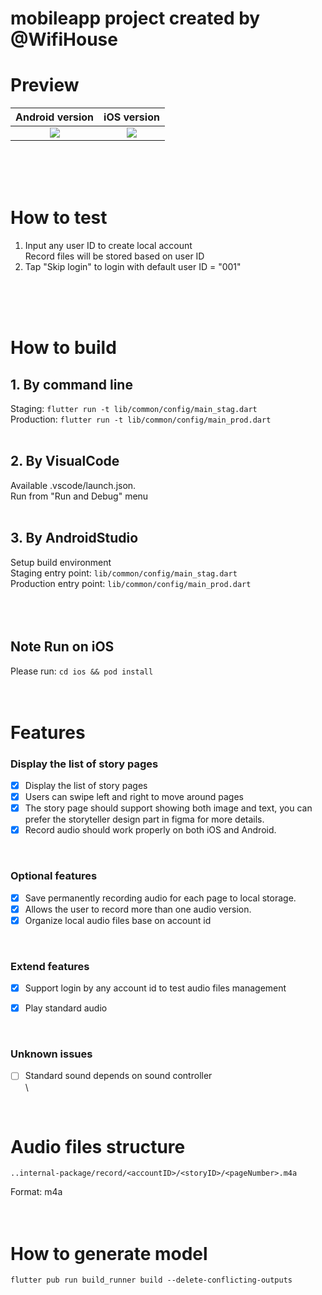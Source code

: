 # mobileapp project created by @WifiHouse


# Preview

| Android version | iOS version |
| :--------------: | :---------------------: |
|     ![](demo/android-demo.gif)     |    ![](demo/iOS-demo.gif)     |

\
\
<br/>

# How to test
1. Input any user ID to create local account\
Record files will be stored based on user ID
2. Tap "Skip login" to login with default user ID = "001"

\
\
<br/>
# How to build

## 1. By command line

Staging: `flutter run -t lib/common/config/main_stag.dart`\
Production: `flutter run -t lib/common/config/main_prod.dart`
\
<br/>


## 2. By VisualCode
Available .vscode/launch.json.\
Run from "Run and Debug" menu
\
<br/>
## 3. By AndroidStudio

Setup build environment\
Staging entry point: `lib/common/config/main_stag.dart`\
Production entry point: `lib/common/config/main_prod.dart`
\
\
\
<br/>
## Note Run on iOS
Please run: `cd ios && pod install`
\
\
<br/>


# Features
### Display the list of story pages

- [x] Display the list of story pages
- [x] Users can swipe left and right to move around pages
- [x] The story page should support showing both image and text, you can prefer the storyteller design part in figma for more details.
- [x] Record audio should work properly on both iOS and Android.

<br/>

### Optional features

- [x] Save permanently recording audio for each page to local storage.
- [x] Allows the user to record more than one audio version.
- [x] Organize local audio files base on account id

<br/>

### Extend features

- [x] Support login by any account id to test audio files management
- [x] Play standard audio


<br/>

### Unknown issues

- [ ] Standard sound depends on sound controller
\
\
<br/>

# Audio files structure
`..internal-package/record/<accountID>/<storyID>/<pageNumber>.m4a`

Format: m4a
\
\
<br/>
# How to generate model
`flutter pub run build_runner build --delete-conflicting-outputs`
